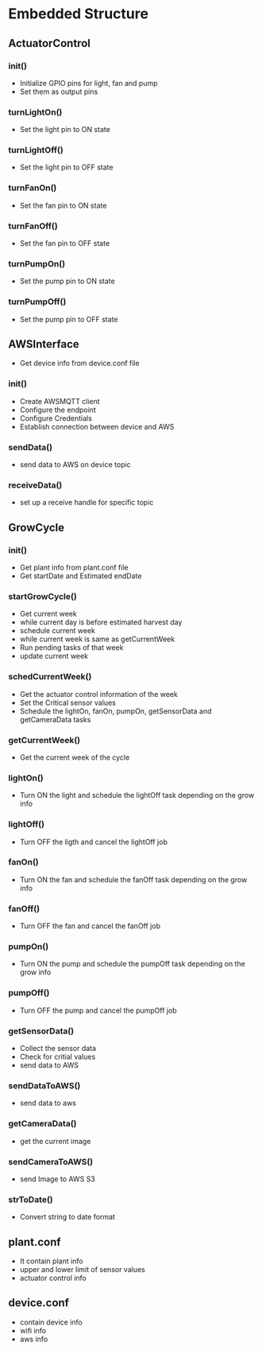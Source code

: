 # Embedded Structure
## ActuatorControl
### init()
* Initialize GPIO pins for light, fan and pump
* Set them as output pins
### turnLightOn()
* Set the light pin to ON state
### turnLightOff()
* Set the light pin to OFF state
### turnFanOn()
* Set the fan pin to ON state
### turnFanOff()
* Set the fan pin to OFF state
### turnPumpOn()
* Set the pump pin to ON state
### turnPumpOff()
* Set the pump pin to OFF state

## AWSInterface
* Get device info from device.conf file
### init()
* Create AWSMQTT client
* Configure the endpoint
* Configure Credentials 
* Establish connection between device and AWS
### sendData()
* send data to AWS on device topic
### receiveData()
* set up a receive handle for specific topic

## GrowCycle
### init()
* Get plant info from plant.conf file
* Get startDate and Estimated endDate
### startGrowCycle()
* Get current week
* while current day is before estimated harvest day
 * schedule current week
 * while current week is same as getCurrentWeek
  * Run pending tasks of that week
 * update current week 
### schedCurrentWeek()
* Get the actuator control information of the week
* Set the Critical sensor values 
* Schedule the lightOn, fanOn, pumpOn, getSensorData and getCameraData tasks
### getCurrentWeek()
* Get the current week of the cycle
### lightOn()
* Turn ON the light and schedule the lightOff task depending on the grow info
### lightOff()
* Turn OFF the ligth and cancel the lightOff job
### fanOn()
* Turn ON the fan and schedule the fanOff task depending on the grow info
### fanOff()
* Turn OFF the fan and cancel the fanOff job
### pumpOn()
* Turn ON the pump and schedule the pumpOff task depending on the grow info
### pumpOff()
* Turn OFF the pump and cancel the pumpOff job
### getSensorData()
* Collect the sensor data
* Check for critial values
* send data to AWS
### sendDataToAWS()
* send data to aws 
### getCameraData()
* get the current image
### sendCameraToAWS()
* send Image to AWS S3
### strToDate()
* Convert string to date format
## plant.conf
* It contain plant info
* upper and lower limit of sensor values
* actuator control info
## device.conf
* contain device info
* wifi info
* aws info



